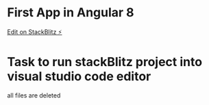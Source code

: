 # First App in Angular 8

[Edit on StackBlitz ⚡️](https://stackblitz.com/edit/angular-xbmfej)

# Task to run stackBlitz project into visual studio code editor

all files are deleted